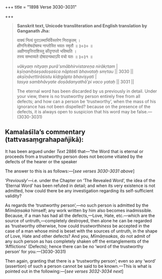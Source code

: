 +++
title = "1898 Verse 3030-3031"

+++
> **Sanskrit text, Unicode transliteration and English translation by Ganganath Jha:** 
>
> वाक्यं नित्यं पुराऽस्माभिर्विस्तरेण निराकृतम् ।  
> क्षीणनिःशेषदोषश्च नाप्तोस्ति भवतः स्मृतौ ॥ ३०३० ॥  
> अक्षीणावृत्तिराशिस्तु कीदृगाप्तो भविष्यति ।  
> तस्य सम्भाव्यते दोषादन्यथाऽपि वचो यतः ॥ ३०३१ ॥ 
>
> *vākyaṃ nityaṃ purā'smābhirvistareṇa nirākṛtam* \|  
> *kṣīṇaniḥśeṣadoṣaśca nāptosti bhavataḥ smṛtau* \|\| 3030 \|\|  
> *akṣīṇāvṛttirāśistu kīdṛgāpto bhaviṣyati* \|  
> *tasya sambhāvyate doṣādanyathā'pi vaco yataḥ* \|\| 3031 \|\| 
>
> The eternal word has been discarded by us previously in detail. Under your view, there is no trustworthy person entirely free from all defects; and how can a person be ‘trustworthy’, when the mass of his ignorance has not been dispelled? because on the presence of the defects, it is always open to suspicion that his word may be false.—(3030-3031)



## Kamalaśīla’s commentary (tattvasaṃgrahapañjikā):

It has been argued under *Text* 2886 that—“the Word that is eternal or proceeds from a trustworthy person does not become vitiated by the defects of the hearer or the speaker

The answer to this is as follows:—[*see verses 3030-3031 above*]

‘*Previously*’—i.e. under the Chapter on ‘The Revealed Word’, the idea of the ‘Eternal Word’ has been refuted in detail; and when its very existence is not admitted, how could there be any investigation regarding its self-sufficient validity?

As regards the ‘trustworthy person’,—no such person is admitted by the *Mīmāṃsaka* himself; any work written by him also becomes inadmissible. Because, if a man has had all the defects,—Love, Hate, etc.—which are the source of untruth,—completely destroyed, then alone he can be regarded as ‘trustworthy otherwise, how could *trustworthiness* be accepted in the case of a man whose mind is beset with the sources of untruth, in the shape of Love, Hate and other defects? And you, *Mīmāṃsakas*, do not admit of any such person as has completely shaken off the entanglements of the ‘Afflictions’ (Defects); hence there can be no ‘word of the trustworthy person’ for you.—(3030-3031)

Then again, granting that there is a ‘trustworthy person’; even so any ‘word’ (assertion) of such a person cannot be said to be known.—This is what is pointed out in the following:—[*see verses 3032-3034 next*]


